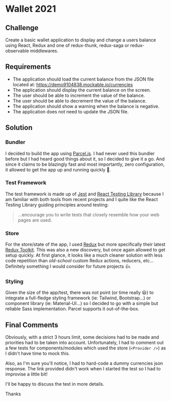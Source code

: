 # Wallet 2021

## Challenge

Create a basic wallet application to display and change a users balance using React, Redux and one of redux-thunk, redux-saga or redux-observable middlewares.

## Requirements

- The application should load the current balance from the JSON file located at:
  https://demo9104838.mockable.io/currencies
- The application should display the current balance on the screen.
- The user should be able to increment the value of the balance.
- The user should be able to decrement the value of the balance.
- The application should show a warning when the balance is negative.
- The application does not need to update the JSON file.

## Solution

### Bundler

I decided to build the app using [Parcel.js](https://parceljs.org/). I had never used this bundler before but I had heard good things about it, so I decided to give it a go. And since it claims to be blazingly fast and most importantly, zero configuration, it allowed to get the app up and running quickly :rocket:.

### Test Framework

The test framework is made up of [Jest](https://jestjs.io/en/) and [React Testing Library](https://testing-library.com/) because I am familiar with both tools from recent projects and I quite like the React Testing Library guiding principles around testing: 
>...encourage you to write tests that closely resemble how your web pages are used.

### Store

For the store/state of the app, I used [Redux](https://redux.js.org/) but more specifically their latest [Redux Toolkit](https://redux-toolkit.js.org/). This was also a new discovery, but once again allowed to get setup quickly. At first glance, it looks like a much cleaner solution with less code repetition than _old-school_ custom Redux actions, reducers, etc... Definitely something I would consider for future projects :+1:.

### Styling

Given the size of the app/test, there was not point (or time really :smiley:) to integrate a full-fledge styling framework (ie: Tailwind, Bootstrap...) or component library (ie: Material-UI...) so I decided to go with a simple but reliable Sass implementation. Parcel supports it out-of-the-box.

## Final Comments

Obviously, with a strict 3 hours limit, some decisions had to be made and priorities had to be taken into account. Unfortunately, I had to comment out a few tests for components/modules which used the store (`<Provider />`) as I didn't have time to mock this.

Also, as I'm sure you'll notice, I had to hard-code a dummy currencies json response. The link provided didn't work when I started the test so I had to improvise a little bit!

I'll be happy to discuss the test in more details.

Thanks
